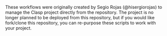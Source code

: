 These workflows were originally created by Segio Rojas (@hisergiorojas) to manage the Clasp project directly from
the repository. The project is no longer planned to be deployed from this repository, but if you would like fork/clone
this repository, you can re-purpose these scripts to work with your project.
